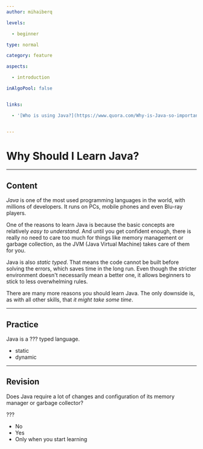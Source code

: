 ```yaml
---
author: mihaiberq

levels:

  - beginner

type: normal

category: feature

aspects: 

  - introduction

inAlgoPool: false


links:

  - '[Who is using Java?](https://www.quora.com/Why-is-Java-so-important){website}'


---
```


# Why Should I Learn Java?

---
## Content

*Java* is one of the most used programming languages in the world, with millions of developers. It runs on PCs, mobile phones and even Blu-ray players. 

One of the reasons to learn Java is because the basic concepts are relatively *easy to understand*. And until you get confident enough, there is really no need to care too much for things like memory management or garbage collection, as the JVM (Java Virtual Machine) takes care of them for you.

Java is also *static typed*. That means the code cannot be built before solving the errors, which saves time in the long run. Even though the stricter environment doesn't necessarily mean a better one, it allows beginners to stick to less overwhelming rules.

There are many more reasons you should learn Java. The only downside is, as with all other skills, that *it might take some time*.

---
## Practice

Java is a ??? typed language.


* static
* dynamic

---
## Revision

Does Java require a lot of changes and configuration of its memory manager or garbage collector?

???


* No
* Yes
* Only when you start learning

 
